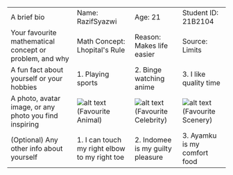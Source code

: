 |                                                         |               |                 |               |
|---------------------------------------------------------|---------------|-----------------|---------------|
| A brief bio                                             | Name: RazifSyazwi        | Age: 21           | Student ID: 21B2104  |
| Your favourite mathematical concept or problem, and why | Math Concept: Lhopital's Rule | Reason: Makes life easier        | Source: Limits      |
| A fun fact about yourself or your hobbies               | 1. Playing sports           | 2. Binge watching anime             | 3. I like quality time          |
| A photo, avatar image, or any photo you find inspiring  | ![alt text](https://easy-peasy.ai/cdn-cgi/image/quality=80,format=auto,width=700/https://fdczvxmwwjwpwbeeqcth.supabase.co/storage/v1/object/public/images/3a0b1690-1980-483b-a1c4-054b96626cf3/db4881d1-6d87-4a07-8a8f-9e8902f205a7.png)(Favourite Animal)  | ![alt text](https://www.vibe.com/wp-content/uploads/2023/02/GettyImages-1393079250-e1676666115958.jpg)(Favourite Celebrity) | ![alt text](https://scitechdaily.com/images/Milky-Way-From-Canyonlands-National-Park-scaled.jpg)(Favourite Scenery) |
| (Optional) Any other info about yourself                | 1. I can touch my right elbow to my right toe           | 2. Indomee is my guilty pleasure              | 3. Ayamku is my comfort food          |



